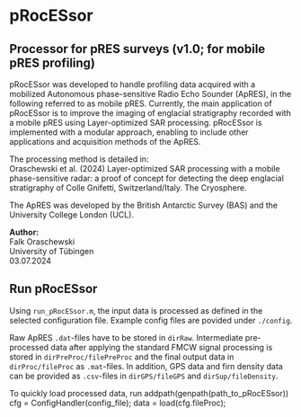 # pRocESsor

## Processor for pRES surveys (v1.0; for mobile pRES profiling)

pRocESsor was developed to handle profiling data acquired with a mobilized Autonomous phase-sensitive Radio Echo Sounder (ApRES), in the following referred to as mobile pRES. Currently, the main application of pRocESsor is to improve the imaging of englacial stratigraphy recorded with a mobile pRES using Layer-optimized SAR processing. pRocESsor is implemented with a modular approach, enabling to include other applications and acquisition methods of the ApRES.

The processing method is detailed in:  
  Oraschewski et al. (2024) Layer-optimized SAR processing with a mobile phase-sensitive radar: a proof of concept for detecting the deep englacial stratigraphy of Colle Gnifetti, Switzerland/Italy. The Cryosphere.

The ApRES was developed by the British Antarctic Survey (BAS) and the University College London (UCL). 


**Author:**  
Falk Oraschewski  
University of Tübingen  
03.07.2024

## Run pRocESsor

Using `run_pRocESsor.m`, the input data is processed as defined in the selected configuration file. Example config files are povided under `./config`.

Raw ApRES `.dat`-files have to be stored in `dirRaw`. Intermediate pre-processed data after applying the standard FMCW signal processing is stored in `dirPreProc/filePreProc` and the final output data in `dirProc/fileProc` as `.mat`-files.
In addition, GPS data and firn density data can be provided as `.csv`-files in `dirGPS/fileGPS` and `dirSup/fileDensity`.

To quickly load processed data, run
    addpath(genpath(path_to_pRocESsor))
    cfg = ConfigHandler(config_file);
    data = load(cfg.fileProc);

